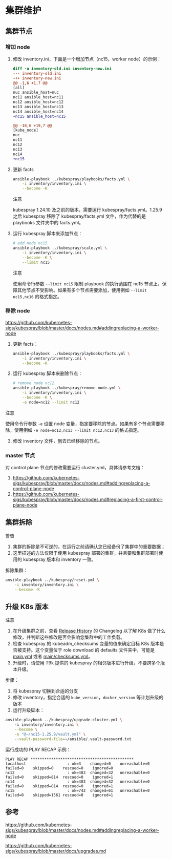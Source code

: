 # 集群维护

## 集群节点

### 增加 node

1. 修改 inventory.ini，下面是一个增加节点（nc15，worker node）的示例：

    ```diff
    diff -u inventory-old.ini inventory-new.ini
    --- inventory-old.ini
    +++ inventory-new.ini
    @@ -1,6 +1,7 @@
    [all]
    nuc ansible_host=nuc
    nc11 ansible_host=nc11
    nc12 ansible_host=nc12
    nc13 ansible_host=nc13
    nc14 ansible_host=nc14
    +nc15 ansible_host=nc15

    @@ -18,6 +19,7 @@
    [kube_node]
    nuc
    nc11
    nc12
    nc13
    nc14
    +nc15
    ```

2. 更新 facts

    ```bash
    ansible-playbook ../kubespray/playbooks/facts.yml \
        -i inventory/inventory.ini \
        --become -K
    ```

    <aside class="note">
    <div class="title">注意</div>

    kubespray 1.24.10 及之前的版本，需要运行 kubespray/facts.yml。1.25.9 之后 kubespray 移除了 kubespray/facts.yml 文件，作为代替的是 playbooks 文件夹中的 facts.yml。

    </aside>

3. 运行 kubespray 脚本来添加节点：

    ```bash
    # add node nc15
    ansible-playbook ../kubespray/scale.yml \
        -i inventory/inventory.ini \
        --become -K \
        --limit nc15
    ```

    <aside class="note">
    <div class="title">注意</div>

    使用命令行参数 `--limit nc15` 限制 playbook 的执行范围在 nc15 节点上，保障其他节点不受影响。如果有多个节点需要添加，使用例如 `--limit nc15,nc16` 的格式指定。

    </aside>

### 移除 node

<https://github.com/kubernetes-sigs/kubespray/blob/master/docs/nodes.md#addingreplacing-a-worker-node>

1. 更新 facts：

    ```bash
    ansible-playbook ../kubespray/playbooks/facts.yml \
        -i inventory/inventory.ini \
        --become -K
    ```

2. 运行 kubespray 脚本来删除节点：

    ```bash
    # remove node nc12
    ansible-playbook ../kubespray/remove-node.yml \
        -i inventory/inventory.ini \
        --become -K \
        -e node=nc12 --limit nc12 
    ```

<aside class="note">
<div class="title">注意</div>

使用命令行参数 `-e` 设置 node 变量，指定要移除的节点。如果有多个节点需要移除，使用例如 `-e node=nc12,nc13 --limit nc12,nc13` 的格式指定。

</aside>

3. 修改 inventory 文件，删去已经移除的节点。

### master 节点

对 control plane 节点的修改需要运行 cluster.yml，具体请参考文档：

1. <https://github.com/kubernetes-sigs/kubespray/blob/master/docs/nodes.md#addingreplacing-a-control-plane-node>
1. <https://github.com/kubernetes-sigs/kubespray/blob/master/docs/nodes.md#replacing-a-first-control-plane-node>

## 集群拆除

<aside class="note warning">
<div class="title">警告</div>

1. 集群的拆除是不可逆的，在运行之前请确认您已经备份了集群中的重要数据；
1. 这里描述的方法仅限于使用 kubespray 部署的集群，并且要和集群部署时使用的 kubespray 版本和 inventory 一致。

</aside>

拆除集群：

```bash
ansible-playbook ../kubespray/reset.yml \
    -i inventory/inventory.ini \
    --become -K
```

## 升级 K8s 版本

<aside class="note">
<div class="title">注意</div>

1. 在升级集群之前，查看 <a target="_blank" rel="noopener noreferrer" href="https://kubernetes.io/releases/#release-history">Release History</a> 的 Changelog 以了解 K8s 做了什么修改，并判断这些修改是否会影响您集群中的工作负载。
1. 检查 kubespray 的 kubeadm_checksums 变量的值来确定目标 K8s 版本是否被支持。这个变量位于 role download 的 defaults 文件夹中，可能是 <a target="_blank" rel="noopener noreferrer" href="https://github.com/kubernetes-sigs/kubespray/blob/v2.22.1/roles/download/defaults/main.yml#L488">main.yml</a> 或者 <a target="_blank" rel="noopener noreferrer" href="https://github.com/kubernetes-sigs/kubespray/blob/master/roles/download/defaults/main/checksums.yml#L292">main/checksums.yml</a>。
1. 升级时，请使用 T9k 提供的 kubespray 的相邻版本进行升级，不要跨多个版本升级。

</aside>

步骤：

1. 将 kubespray 切换到合适的分支
1. 修改 inventory，指定合适的 `kube_version`，`docker_version` 等计划升级的版本
1. 运行升级脚本：

```bash
ansible-playbook ../kubespray/upgrade-cluster.yml \ 
    -i inventory/inventory.ini \
    --become \
    -e "@~/nc15-1.25.9/vault.yml" \
    --vault-password-file=~/ansible/.vault-password.txt
```

运行成功的 PLAY RECAP 示例：

```
PLAY RECAP *********************************************
localhost                  : ok=3    changed=0    unreachable=0    failed=0    skipped=0    rescued=0    ignored=0   
nc12                       : ok=483  changed=32   unreachable=0    failed=0    skipped=814  rescued=0    ignored=1   
nc14                       : ok=483  changed=32   unreachable=0    failed=0    skipped=814  rescued=0    ignored=1   
nc15                       : ok=742  changed=61   unreachable=0    failed=0    skipped=1561 rescued=0    ignored=1
```

## 参考

<https://github.com/kubernetes-sigs/kubespray/blob/master/docs/nodes.md#addingreplacing-a-worker-node>

<https://github.com/kubernetes-sigs/kubespray/blob/master/docs/upgrades.md>
